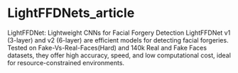 # LightFFDNets_article
LightFFDNet: Lightweight CNNs for Facial Forgery Detection LightFFDNet v1 (3-layer) and v2 (6-layer) are efficient models for detecting facial forgeries. Tested on Fake-Vs-Real-Faces(Hard) and 140k Real and Fake Faces datasets, they offer high accuracy, speed, and low computational cost, ideal for resource-constrained environments.
